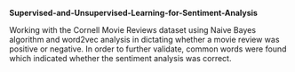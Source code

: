 **Supervised-and-Unsupervised-Learning-for-Sentiment-Analysis**

Working with the Cornell Movie Reviews dataset using Naive Bayes algorithm and word2vec analysis
in dictating whether a movie review was positive or negative. In order to further validate, common words
were found which indicated whether the sentiment analysis was correct. 
